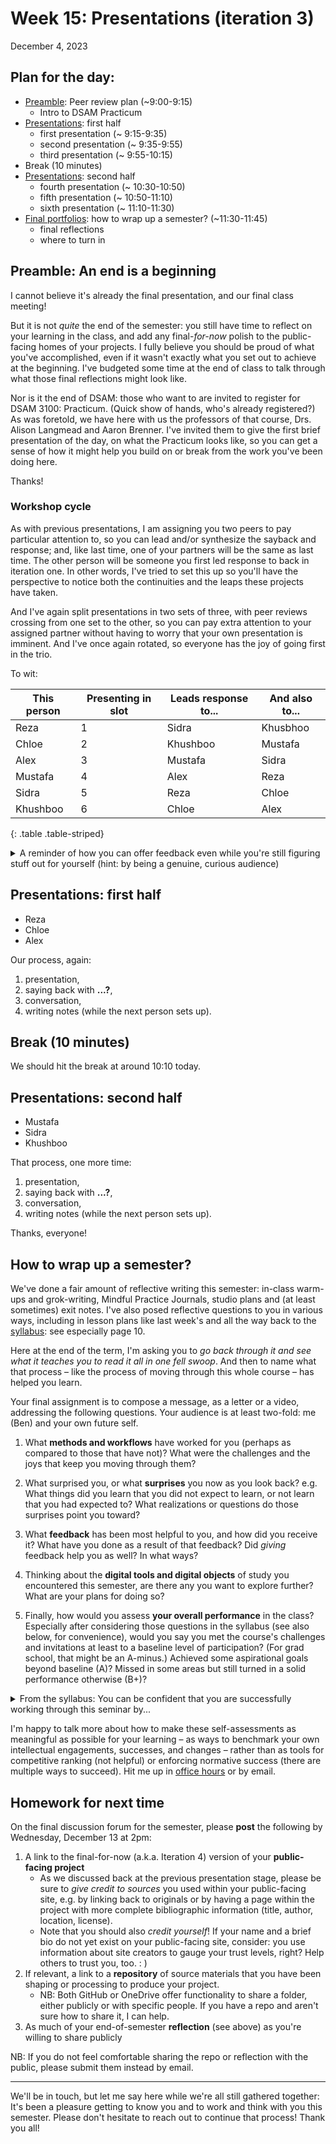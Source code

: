 
# Week 15: Presentations (iteration 3)
<span class="date">December 4, 2023</span>

## Plan for the day:

* [Preamble](#preamble): Peer review plan (~9:00-9:15)
    - Intro to DSAM Practicum
* [Presentations](#first-half): first half
    - first presentation (~ 9:15-9:35)
    - second presentation (~ 9:35-9:55)
    - third presentation (~ 9:55-10:15)
* Break (10 minutes)
* [Presentations](#second-half): second half
    - fourth presentation (~ 10:30-10:50)
    - fifth presentation (~ 10:50-11:10)
    - sixth presentation (~ 11:10-11:30)
* [Final portfolios](#finality): how to wrap up a semester? (~11:30-11:45)
    - final reflections
    - where to turn in


<a id="preamble"></a>
## Preamble: An end is a beginning

I cannot believe it's already the final presentation, and our final class meeting!

But it is not *quite* the end of the semester: you still have time to reflect on your learning in the class, and add any final-_for-now_ polish to the public-facing homes of your projects. I fully believe you should be proud of what you've accomplished, even if it wasn't exactly what you set out to achieve at the beginning. I've budgeted some time at the end of class to talk through what those final reflections might look like.

Nor is it the end of DSAM: those who want to are invited to register for DSAM 3100: Practicum. (Quick show of hands, who's already registered?) As was foretold, we have here with us the professors of that course, Drs. Alison Langmead and Aaron Brenner. I've invited them to give the first brief presentation of the day, on what the Practicum looks like, so you can get a sense of how it might help you build on or break from the work you've been doing here.

Thanks!


### Workshop cycle

As with previous presentations, I am assigning you two peers to pay particular attention to, so you can lead and/or synthesize the sayback and response; and, like last time, one of your partners will be the same as last time. The other person will be someone you first led response to back in iteration one. In other words, I've tried to set this up so you'll have the perspective to notice both the continuities and the leaps these projects have taken.

And I've again split presentations in two sets of three, with peer reviews crossing from one set to the other, so you can pay extra attention to your assigned partner without having to worry that your own presentation is imminent. And I've once again rotated, so everyone has the joy of going first in the trio.

To wit:

| This person | Presenting in slot | Leads response to... | And also to... |
| ----------- | ------------------ | -------------------- | -------------- |
| Reza        | 1                  | Sidra                | Khusbhoo       |
| Chloe       | 2                  | Khushboo             | Mustafa        |
| Alex        | 3                  | Mustafa              | Sidra          |
| Mustafa     | 4                  | Alex                 | Reza           |
| Sidra       | 5                  | Reza                 | Chloe          |
| Khushboo    | 6                  | Chloe                | Alex           |
{: .table .table-striped}


<details><summary>A reminder of how you can offer feedback even while you're still figuring stuff out for yourself (hint: by being a genuine, curious audience)</summary>
<ul>
    <li>Help them see how their work is coming across to you by summarizing back to them what you see them doing, trying to do, or <em>almost</em> doing. (That last is often a good place to lean into.)</li>
    <li>Help them see how you've tried to engage with the project through its public-facing platform, and what it makes you think of: as in my suggestions for conversation above, this may include tools, materials, or scholarship you think would be useful to bring in; questions or clarifications about the process; comparisons with your own projects; and so on.</li>
    <li>Above all, be generous. That doesn't mean only singing praises, though by all means do so when it feels genuine! You can be generously critical, as long as you're critically generous at the same time. Demonstrate your care and investment in each other's success, knowing that there's still more to do to get there. Together.</li>
</ul>
</details>






<a id="first-half"></a>
## Presentations: first half

* Reza
* Chloe
* Alex

Our process, again:
1. presentation,
2. saying back with **...?**,
3. conversation,
4. writing notes (while the next person sets up).


## Break (10 minutes)
We should hit the break at around 10:10 today.

<a id="second-half"></a>
## Presentations: second half

* Mustafa
* Sidra
* Khushboo

That process, one more time:
1. presentation,
2. saying back with **...?**,
3. conversation,
4. writing notes (while the next person sets up).


Thanks, everyone!

<a id="finality"></a>
## How to wrap up a semester?

We've done a fair amount of reflective writing this semester: in-class warm-ups and grok-writing, Mindful Practice Journals, studio plans and (at least sometimes) exit notes. I've also posed reflective questions to you in various ways, including in lesson plans like last week's and all the way back to the [syllabus](../uploads/2241%20Benjamin%20Miller%20DSAM%203000%20Seminar%20in%20Digital%20Studies%20and%20Methods%20Fall%202023.docx): see especially page 10.

Here at the end of the term, I'm asking you to _go back through it and see what it teaches you to read it all in one fell swoop_. And then to name what that process – like the process of moving through this whole course – has helped you learn.

<div class="alert alert-success">
Your final assignment is to compose a message, as a letter or a video, addressing the following questions. Your audience is at least two-fold: me (Ben) and your own future self.
</div>

<!--
FOR NEXT TIME, ADD:
NB: While you might at times feel tempted to just say "all of it" or "none of it," that's not really much of an answer. It's fine to start there, but then try to prioritize; name something specific, so it's written somewhere you’ll be able to find it later.
-->

1. What **methods and workflows** have worked for you (perhaps as compared to those that have not)? What were the challenges and the joys that keep you moving through them?

2. What surprised you, or what **surprises** you now as you look back? e.g. What things did you learn that you did not expect to learn, or not learn that you had expected to? What realizations or questions do those surprises point you toward?

3. What **feedback** has been most helpful to you, and how did you receive it? What have you done as a result of that feedback? Did *giving* feedback help you as well? In what ways?

4. Thinking about the **digital tools and digital objects** of study you encountered this semester, are there any you want to explore further? What are your plans for doing so?

5. Finally, how would you assess **your overall performance** in the class? Especially after considering those questions in the syllabus (see also below, for convenience), would you say you met the course's challenges and invitations at least to a baseline level of participation? (For grad school, that might be an A-minus.) Achieved some aspirational goals beyond baseline (A)? Missed in some areas but still turned in a solid performance otherwise (B+)?

<details><summary>From the syllabus: You can be confident that you are successfully working through this seminar by...</summary>
<ul>
 <li>Completing the iterations as described in the course plan, and on the schedule recommended.<ul>
     <li>Example questions you might ask yourself about this task: <em>Why is completion important? Why is the schedule important? Why can I not be “answering my question” and still succeeding in the context of this seminar?</em></li></ul>
 </li>
 <li>Offering cogent and professional presentations that stay within the requested time limit.<ul>
     <li>Example questions you might ask yourself about this task: <em>Why is professionalism important? Why is the time limit important?</em></li></ul>
 </li>
 <li>Offering a content-rich, web-based palimpsest that you are proud to share with others.<ul>
     <li>Example questions you might ask yourself about this task: <em>Why pride? Why do we share our findings publicly at this point in our (different) careers?</em></li></ul>
 </li>
 <li>Writing two peer evaluations after each iteration is due.<ul>
     <li>Example questions you might ask yourself about this task: <em>Why are these evaluations requested? How can I help someone else improve when I am still so unsure of what I am doing? How can evaluating someone else help me improve?</em></li></ul>
 </li>
 <li>Working at least 2-4 hours on your project every week, and documenting this effort in your Mindful Practice Journal.<ul>
     <li>Example questions you might ask yourself about this task: <em>Why is consistency important? Why is so much self-reflection a part of this seminar?</em></li></ul>
 </li>
 <li>Engaging productively with the community in our weekly conversations, whether in class or in any other manner that you deem fit.<ul>
     <li>Example questions you might ask yourself in conversation about this task: <em>What is the purpose of seminar conversation? How do we learn from it? How do we balance speaking up, sitting back, and listening to produce the most effective learning environment for ourselves?</em></li></ul>
 </li>
</ul>
</details>


I'm happy to talk more about how to make these self-assessments as meaningful as possible for your learning – as ways to benchmark your own intellectual engagements, successes, and changes – rather than as tools for competitive ranking (not helpful) or enforcing normative success (there are multiple ways to succeed). Hit me up in [office hours](../office) or by email.



<a id="hw"></a>
## Homework for next time

On the final discussion forum for the semester, please **post** the following by Wednesday, December 13 at 2pm:

1. A link to the final-for-now (a.k.a. Iteration 4) version of your **public-facing project**
    - As we discussed back at the previous presentation stage, please be sure to _give credit to sources_ you used within your public-facing site, e.g. by linking back to originals or by having a page within the project with more complete bibliographic information (title, author, location, license).
    - Note that you should also _credit yourself_! If your name and a brief bio do not yet exist on your public-facing site, consider: you use information about site creators to gauge your trust levels, right? Help others to trust you, too. : )
2. If relevant, a link to a **repository** of source materials that you have been shaping or processing to produce your project.
    - NB: Both GitHub or OneDrive offer functionality to share a folder, either publicly or with specific people. If you have a repo and aren't sure how to share it, I can help.
3. As much of your end-of-semester **reflection** (see above) as you're willing to share publicly

<div class="alert alert-warning">
NB: If you do not feel comfortable sharing the repo or reflection with the public, please submit them instead by email.
</div>

---

We'll be in touch, but let me say here while we're all still gathered together: It's been a pleasure getting to know you and to work and think with you this semester. Please don't hesitate to reach out to continue that process! Thank you all!
